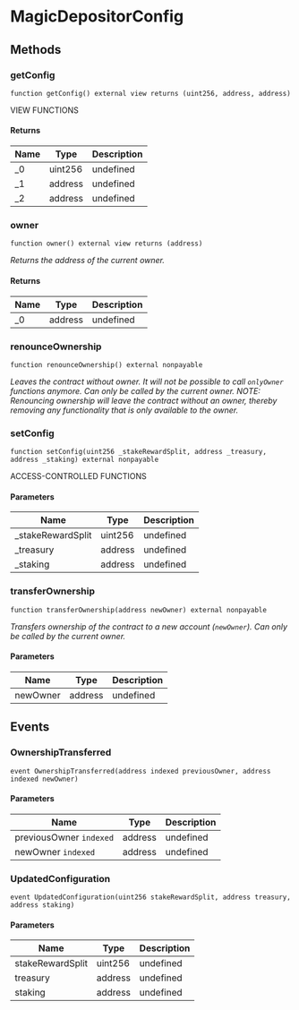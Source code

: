 # MagicDepositorConfig

## Methods

### getConfig

```solidity
function getConfig() external view returns (uint256, address, address)
```

VIEW FUNCTIONS

#### Returns

| Name | Type    | Description |
| ---- | ------- | ----------- |
| \_0  | uint256 | undefined   |
| \_1  | address | undefined   |
| \_2  | address | undefined   |

### owner

```solidity
function owner() external view returns (address)
```

_Returns the address of the current owner._

#### Returns

| Name | Type    | Description |
| ---- | ------- | ----------- |
| \_0  | address | undefined   |

### renounceOwnership

```solidity
function renounceOwnership() external nonpayable
```

_Leaves the contract without owner. It will not be possible to call `onlyOwner` functions anymore. Can only be called by the current owner. NOTE: Renouncing ownership will leave the contract without an owner, thereby removing any functionality that is only available to the owner._

### setConfig

```solidity
function setConfig(uint256 _stakeRewardSplit, address _treasury, address _staking) external nonpayable
```

ACCESS-CONTROLLED FUNCTIONS

#### Parameters

| Name               | Type    | Description |
| ------------------ | ------- | ----------- |
| \_stakeRewardSplit | uint256 | undefined   |
| \_treasury         | address | undefined   |
| \_staking          | address | undefined   |

### transferOwnership

```solidity
function transferOwnership(address newOwner) external nonpayable
```

_Transfers ownership of the contract to a new account (`newOwner`). Can only be called by the current owner._

#### Parameters

| Name     | Type    | Description |
| -------- | ------- | ----------- |
| newOwner | address | undefined   |

## Events

### OwnershipTransferred

```solidity
event OwnershipTransferred(address indexed previousOwner, address indexed newOwner)
```

#### Parameters

| Name                    | Type    | Description |
| ----------------------- | ------- | ----------- |
| previousOwner `indexed` | address | undefined   |
| newOwner `indexed`      | address | undefined   |

### UpdatedConfiguration

```solidity
event UpdatedConfiguration(uint256 stakeRewardSplit, address treasury, address staking)
```

#### Parameters

| Name             | Type    | Description |
| ---------------- | ------- | ----------- |
| stakeRewardSplit | uint256 | undefined   |
| treasury         | address | undefined   |
| staking          | address | undefined   |
